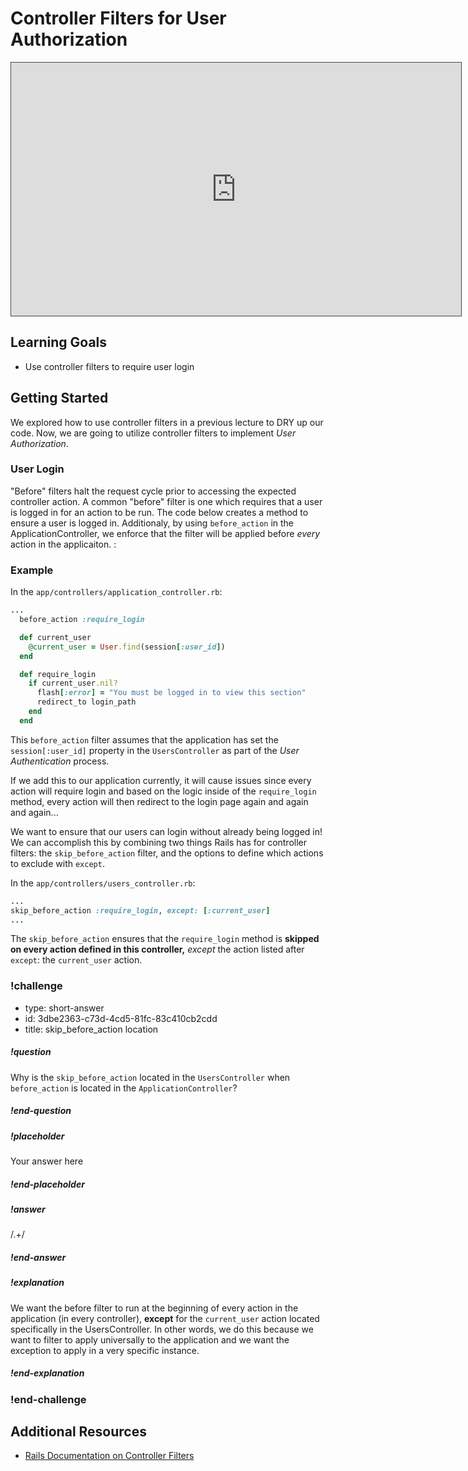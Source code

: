# Controller Filters for User Authorization

<iframe src="https://adaacademy.hosted.panopto.com/Panopto/Pages/Embed.aspx?pid=93b51f36-2778-4bbd-aac0-ac6f0165c7e3&autoplay=false&offerviewer=true&showtitle=true&showbrand=false&start=0&interactivity=all" height="405" width="720" style="border: 1px solid #464646;" allowfullscreen allow="autoplay"></iframe>

## Learning Goals
- Use controller filters to require user login

## Getting Started

We explored how to use controller filters in a previous lecture to DRY up our code. Now, we are going to utilize controller filters to implement *User Authorization*.

### User Login
"Before" filters halt the request cycle prior to accessing the expected controller action. A common "before" filter is one which requires that a user is logged in for an action to be run. The code below creates a method to ensure a user is logged in. Additionaly, by using `before_action` in the ApplicationController, we enforce that the filter will be applied before _every_ action in the applicaiton. :

### Example
In the `app/controllers/application_controller.rb`:
```ruby
...
  before_action :require_login

  def current_user
    @current_user = User.find(session[:user_id])
  end

  def require_login
    if current_user.nil?
      flash[:error] = "You must be logged in to view this section"
      redirect_to login_path
    end
  end
```

This `before_action` filter assumes that the application has set the `session[:user_id]` property in the `UsersController` as part of the *User Authentication* process.

If we add this to our application currently, it will cause issues since every action will require login and based on the logic inside of the `require_login` method, every action will then redirect to the login page again and again and again...

We want to ensure that our users can login without already being logged in! We can accomplish this by combining two things Rails has for controller filters: the `skip_before_action` filter, and the options to define which actions to exclude with `except`.

In the `app/controllers/users_controller.rb`:
```ruby
...
skip_before_action :require_login, except: [:current_user]
...
```

The `skip_before_action` ensures that the `require_login` method is **skipped on every action defined in this controller,** *except* the action listed after `except`: the `current_user` action.

<!-- >>>>>>>>>>>>>>>>>>>>>> BEGIN CHALLENGE >>>>>>>>>>>>>>>>>>>>>> -->
<!-- Replace everything in square brackets [] and remove brackets  -->

### !challenge

* type: short-answer
* id: 3dbe2363-c73d-4cd5-81fc-83c410cb2cdd
* title: skip_before_action location
<!-- * points: [1] (optional, the number of points for scoring as a checkpoint) -->
<!-- * topics: [python, pandas] (optional the topics for analyzing points) -->

##### !question

Why is the `skip_before_action` located in the `UsersController` when `before_action` is located in the `ApplicationController`?

##### !end-question

##### !placeholder

Your answer here

##### !end-placeholder

##### !answer

/.+/

##### !end-answer

<!-- other optional sections -->
<!-- !hint - !end-hint (markdown, users can see after a failed attempt) -->
<!-- !rubric - !end-rubric (markdown, instructors can see while scoring a checkpoint) -->
##### !explanation

We want the before filter to run at the beginning of every action in the application (in every controller), **except** for the `current_user` action located specifically in the UsersController. 
In other words, we do this because we want to filter to apply universally to the application and we want the exception to apply in a very specific instance.

##### !end-explanation

### !end-challenge

<!-- ======================= END CHALLENGE ======================= -->


## Additional Resources
- [Rails Documentation on Controller Filters](https://guides.rubyonrails.org/action_controller_overview.html#filters)